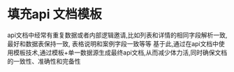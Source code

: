 # 填充api 文档模板
api文档中经常有重复数据或者内部逻辑邀请,比如列表和详情的相同字段解析一致,最好和数据表保持一致,
表格说明和案例字段一致等等
基于此,通过在api文档中使用模板技术,通过模板+单一数据源生成最终api文档,从而减少体力活,同时确保文档的一致性、准确性和完备性
